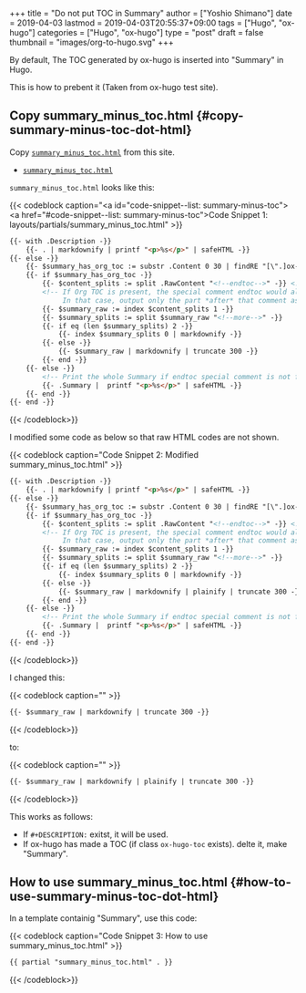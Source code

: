 +++
title = "Do not put TOC in Summary"
author = ["Yoshio Shimano"]
date = 2019-04-03
lastmod = 2019-04-03T20:55:37+09:00
tags = ["Hugo", "ox-hugo"]
categories = ["Hugo", "ox-hugo"]
type = "post"
draft = false
thumbnail = "images/org-to-hugo.svg"
+++

By default, The TOC generated by ox-hugo is
inserted into "Summary" in Hugo.

This is how to prebent it
(Taken from ox-hugo test site).


## Copy summary\_minus\_toc.html {#copy-summary-minus-toc-dot-html}

Copy  [`summary_minus_toc.html`](https://github.com/kaushalmodi/hugo-bare-min-theme/blob/master/layouts/partials/summary%5Fminus%5Ftoc.html)
from this site.

-   [`summary_minus_toc.html`](https://github.com/kaushalmodi/hugo-bare-min-theme/blob/master/layouts/partials/summary%5Fminus%5Ftoc.html)

`summary_minus_toc.html` looks like this:

{{< codeblock caption="<a id=\"code-snippet--list: summary-minus-toc\"></a><a href=\"#code-snippet--list: summary-minus-toc\">Code Snippet 1</a>: layouts/partials/summary_minus_toc.html" >}}
```html
{{- with .Description -}}
    {{- . | markdownify | printf "<p>%s</p>" | safeHTML -}}
{{- else -}}
    {{- $summary_has_org_toc := substr .Content 0 30 | findRE "[\".]ox-hugo-toc" -}}
    {{- if $summary_has_org_toc -}}
        {{- $content_splits := split .RawContent "<!--endtoc-->" -}} <!-- Need to use .RawContent as we will be parsing for 'more' comment later. -->
        <!-- If Org TOC is present, the special comment endtoc would also be present.
             In that case, output only the part *after* that comment as Summary. -->
        {{- $summary_raw := index $content_splits 1 -}}
        {{- $summary_splits := split $summary_raw "<!--more-->" -}}
        {{- if eq (len $summary_splits) 2 -}}
            {{- index $summary_splits 0 | markdownify -}}
        {{- else -}}
            {{- $summary_raw | markdownify | truncate 300 -}}
        {{- end -}}
    {{- else -}}
        <!-- Print the whole Summary if endtoc special comment is not found. -->
        {{- .Summary |  printf "<p>%s</p>" | safeHTML -}}
    {{- end -}}
{{- end -}}
```
{{< /codeblock>}}

I modified some code as below so that
raw HTML codes are not shown.

{{< codeblock caption="Code Snippet 2: Modified summary_minus_toc.html" >}}
```html
{{- with .Description -}}
    {{- . | markdownify | printf "<p>%s</p>" | safeHTML -}}
{{- else -}}
    {{- $summary_has_org_toc := substr .Content 0 30 | findRE "[\".]ox-hugo-toc" -}}
    {{- if $summary_has_org_toc -}}
        {{- $content_splits := split .RawContent "<!--endtoc-->" -}} <!-- Need to use .RawContent as we will be parsing for 'more' comment later. -->
        <!-- If Org TOC is present, the special comment endtoc would also be present.
             In that case, output only the part *after* that comment as Summary. -->
        {{- $summary_raw := index $content_splits 1 -}}
        {{- $summary_splits := split $summary_raw "<!--more-->" -}}
        {{- if eq (len $summary_splits) 2 -}}
            {{- index $summary_splits 0 | markdownify -}}
        {{- else -}}
            {{- $summary_raw | markdownify | plainify | truncate 300 -}}
        {{- end -}}
    {{- else -}}
        <!-- Print the whole Summary if endtoc special comment is not found. -->
        {{- .Summary |  printf "<p>%s</p>" | safeHTML -}}
    {{- end -}}
{{- end -}}
```
{{< /codeblock>}}

I changed this:

{{< codeblock caption="" >}}
```html
{{- $summary_raw | markdownify | truncate 300 -}}
```
{{< /codeblock>}}

to:

{{< codeblock caption="" >}}
```html
{{- $summary_raw | markdownify | plainify | truncate 300 -}}
```
{{< /codeblock>}}

This works as follows:

-   If `#+DESCRIPTION:` exitst, it will be used.
-   If ox-hugo has made a TOC (if class `ox-hugo-toc` exists).
    delte it, make "Summary".


## How to use summary\_minus\_toc.html {#how-to-use-summary-minus-toc-dot-html}

In a template containig "Summary",
use this code:

{{< codeblock caption="Code Snippet 3: How to use summary_minus_toc.html" >}}
```html
{{ partial "summary_minus_toc.html" . }}
```
{{< /codeblock>}}
